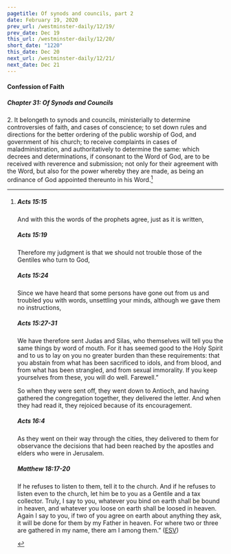 ```yaml
---
pagetitle: Of synods and councils, part 2
date: February 19, 2020
prev_url: /westminster-daily/12/19/
prev_date: Dec 19
this_url: /westminster-daily/12/20/
short_date: "1220"
this_date: Dec 20
next_url: /westminster-daily/12/21/
next_date: Dec 21
---
```


#### Confession of Faith

##### Chapter 31: Of Synods and Councils

2\. It belongeth to synods and councils, ministerially to determine controversies of faith, and cases of conscience; to set down rules and directions for the better ordering of the public worship of God, and government of his church; to receive complaints in cases of maladministration, and authoritatively to determine the same: which decrees and determinations, if consonant to the Word of God, are to be received with reverence and submission; not only for their agreement with the Word, but also for the power whereby they are made, as being an ordinance of God appointed thereunto in his Word.[^fnref:wcf1]

[^fnref:wcf1]: <div class="esv"><h5>Acts 15:15</h5> <div class="esv-text"><p id="p44015015.01-1">And with this the words of the prophets agree, just as it is written,</p> </div><h5>Acts 15:19</h5> <div class="esv-text"><p class="same-paragraph" id="p44015019.01-2">Therefore my judgment is that we should not trouble those of the Gentiles who turn to God,</p> </div><h5>Acts 15:24</h5> <div class="esv-text"><p id="p44015024.01-3">Since we have heard that some persons have gone out from us and troubled you with words, unsettling your minds, although we gave them no instructions,</p> </div><h5>Acts 15:27-31</h5> <div class="esv-text"><p id="p44015027.01-4">We have therefore sent Judas and Silas, who themselves will tell you the same things by word of mouth. For it has seemed good to the Holy Spirit and to us to lay on you no greater burden than these requirements: that you abstain from what has been sacrificed to idols, and from blood, and from what has been strangled, and from sexual immorality. If you keep yourselves from these, you will do well. Farewell.&#8221;</p>  <p id="p44015030.01-4">So when they were sent off, they went down to Antioch, and having gathered the congregation together, they delivered the letter. And when they had read it, they rejoiced because of its encouragement.</p> </div><h5>Acts 16:4</h5> <div class="esv-text"><p id="p44016004.01-5">As they went on their way through the cities, they delivered to them for observance the decisions that had been reached by the apostles and elders who were in Jerusalem.</p> </div><h5>Matthew 18:17-20</h5> <div class="esv-text"><p id="p40018017.01-6"><span class="woc">If he refuses to listen to them, tell it to the church. And if he refuses to listen even to the church, let him be to you as a Gentile and a tax collector.</span> <span class="woc">Truly, I say to you, whatever you bind on earth shall be bound in heaven, and whatever you loose on earth shall be loosed in heaven.</span> <span class="woc">Again I say to you, if two of you agree on earth about anything they ask, it will be done for them by my Father in heaven.</span> <span class="woc">For where two or three are gathered in my name, there am I among them.&#8221;</span>  (<a href="http://www.esv.org" class="copyright">ESV</a>)</p> </div> </div>

